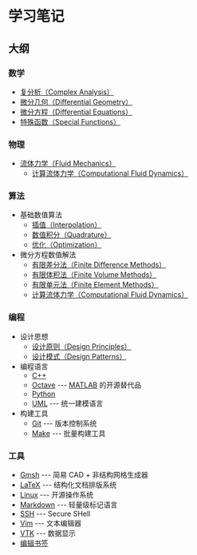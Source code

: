 # 学习笔记

## 大纲

### 数学
- [复分析（Complex Analysis）](./Mathematics/ComplexAnalysis.lyx)
- [微分几何（Differential Geometry）](./Mathematics/DifferentialGeometry.lyx)
- [微分方程（Differential Equations）](./Mathematics/DifferentialEquations.lyx)
- [特殊函数（Special Functions）](./Mathematics/SpecialFunctions.lyx)

### 物理
- [流体力学（Fluid Mechanics）](./Physics/FluidMechanics.lyx)
  - [计算流体力学（Computational Fluid Dynamics）](./Algorithms/CFD.lyx)

### 算法
- 基础数值算法
  - [插值（Interpolation）](./Algorithms/Interpolation.lyx) 
  - [数值积分（Quadrature）](./Algorithms/Quadrature.lyx) 
  - [优化（Optimization）](./Algorithms/Optimization.lyx) 
- 微分方程数值解法
  - [有限差分法（Finite Difference Methods）](./Algorithms/FiniteDifference.lyx)
  - [有限体积法（Finite Volume Methods）](./Algorithms/FiniteVolume.lyx)
  - [有限单元法（Finite Element Methods）](./Algorithms/FiniteElement.lyx)
  - [计算流体力学（Computational Fluid Dynamics）](./Algorithms/CFD.lyx)

### 编程
- 设计思想
  - [设计原则（Design Principles）](./Programming/principles/README.md)
  - [设计模式（Design Patterns）](./Programming/patterns/README.md)
- 编程语言
  - [C++](./Programming/C++/README.md)
  - [Octave](./Programming/Octave.md) --- [MATLAB](https://www.mathworks.com/products/matlab.html) 的开源替代品
  - [Python](./Programming/Python.md)
  - [UML](./Programming/UML.md) --- 统一建模语言
- 构建工具
  - [Git](./Programming/Git.md) --- 版本控制系统
  - [Make](./Programming/make/README.md) --- 批量构建工具

### 工具
- [Gmsh](./Tools/Gmsh/README.md) --- 简易 CAD + 非结构网格生成器
- [LaTeX](./Tools/LaTeX/README.md) --- 结构化文档排版系统
- [Linux](./Tools/Linux/README.md) --- 开源操作系统
- [Markdown](./Tools/Markdown.md) --- 轻量级标记语言
- [SSH](./Tools/SSH.md) --- Secure SHell
- [Vim](./Tools/Vim.md) --- 文本编辑器
- [VTK](./Tools/VTK/README.md) --- 数据显示
- [编辑书签](./Tools/BookMarkers.md)
